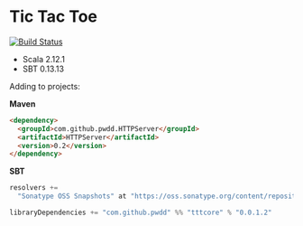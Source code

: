 # Tic Tac Toe

[![Build Status](https://travis-ci.org/pwdd/tttcore.svg?branch=master)](https://travis-ci.org/pwdd/tttcore)

- Scala 2.12.1
- SBT 0.13.13

Adding to projects:

**Maven**

```html
<dependency>
  <groupId>com.github.pwdd.HTTPServer</groupId>
  <artifactId>HTTPServer</artifactId>
  <version>0.2</version>
</dependency>
```

**SBT**

```scala
resolvers +=
  "Sonatype OSS Snapshots" at "https://oss.sonatype.org/content/repositories/releases"

libraryDependencies += "com.github.pwdd" %% "tttcore" % "0.0.1.2"
```

